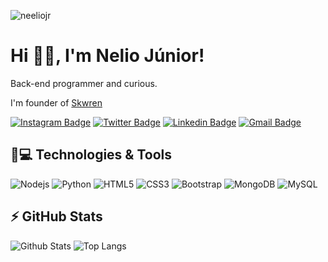 <p align="left"><img src="https://komarev.com/ghpvc/?username=neeliojr" alt="neeliojr" /></p>


<h1 align = "justify"> Hi 👋🏼, I'm Nelio Júnior!</h1>
<p align = "justify">Back-end programmer and curious.</p>

I'm founder of [Skwren](https://skwren.com)

[![Instagram Badge](https://img.shields.io/badge/-neeliojr-purple?style=flat-square&logo=instagram&logoColor=white&link=https://instagram.com/neeliojr)](https://instagram.com/neeliojr)
[![Twitter Badge](https://img.shields.io/badge/-neeliojr-blue?style=flat-square&logo=Linkedin&logoColor=white&link=https:twitter.com/neeliojr)](https:twitter.com/neeliojr)
[![Linkedin Badge](https://img.shields.io/badge/-neeliojr-blue?style=flat-square&logo=Linkedin&logoColor=white&link=https://www.linkedin.com/in/nelio-júnior-349540207/)](https://www.linkedin.com/in/nelio-júnior-349540207)
[![Gmail Badge](https://img.shields.io/badge/-neeliojr@gmail.com-c14438?style=flat-square&logo=Gmail&logoColor=white&link=mailto:neeliojr@gmail.com)](mailto:neeliojr@gmail.com)

## 🚀💻 Technologies & Tools

![Nodejs](https://img.shields.io/badge/-Nodejs-black?style=flat-square&logo=Node.js)
![Python](https://img.shields.io/badge/-Python-black?style=flat-square&logo=Python)
![HTML5](https://img.shields.io/badge/-HTML5-E34F26?style=flat-square&logo=html5&logoColor=white)
![CSS3](https://img.shields.io/badge/-CSS3-1572B6?style=flat-square&logo=css3)
![Bootstrap](https://img.shields.io/badge/-Bootstrap-563D7C?style=flat-square&logo=bootstrap)
![MongoDB](https://img.shields.io/badge/-MongoDB-black?style=flat-square&logo=mongodb)
![MySQL](https://img.shields.io/badge/-MySQL-black?style=flat-square&logo=mysql)

## ⚡ GitHub Stats

![Github Stats](https://github-readme-stats.vercel.app/api?username=neeliojr&show_icons=true&count_private=true&show_icons=true&include_all_commits=true)
![Top Langs](https://github-readme-stats.vercel.app/api/top-langs/?username=neeliojr&hide=TeX&layout=compact)

